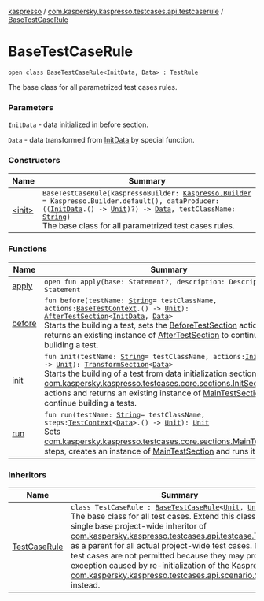 [kaspresso](../../index.md) / [com.kaspersky.kaspresso.testcases.api.testcaserule](../index.md) / [BaseTestCaseRule](./index.md)

# BaseTestCaseRule

`open class BaseTestCaseRule<InitData, Data> : TestRule`

The base class for all parametrized test cases rules.

### Parameters

`InitData` - data initialized in before section.

`Data` - data transformed from [InitData](index.md#InitData) by special function.

### Constructors

| Name | Summary |
|---|---|
| [&lt;init&gt;](-init-.md) | `BaseTestCaseRule(kaspressoBuilder: `[`Kaspresso.Builder`](../../com.kaspersky.kaspresso.kaspresso/-kaspresso/-builder/index.md)` = Kaspresso.Builder.default(), dataProducer: ((`[`InitData`](index.md#InitData)`.() -> `[`Unit`](https://kotlinlang.org/api/latest/jvm/stdlib/kotlin/-unit/index.html)`)?) -> `[`Data`](index.md#Data)`, testClassName: `[`String`](https://kotlinlang.org/api/latest/jvm/stdlib/kotlin/-string/index.html)`)`<br>The base class for all parametrized test cases rules. |

### Functions

| Name | Summary |
|---|---|
| [apply](apply.md) | `open fun apply(base: Statement?, description: Description?): Statement` |
| [before](before.md) | `fun before(testName: `[`String`](https://kotlinlang.org/api/latest/jvm/stdlib/kotlin/-string/index.html)` = testClassName, actions: `[`BaseTestContext`](../../com.kaspersky.kaspresso.testcases.core.testcontext/-base-test-context.md)`.() -> `[`Unit`](https://kotlinlang.org/api/latest/jvm/stdlib/kotlin/-unit/index.html)`): `[`AfterTestSection`](../../com.kaspersky.kaspresso.testcases.core.sections/-after-test-section/index.md)`<`[`InitData`](index.md#InitData)`, `[`Data`](index.md#Data)`>`<br>Starts the building a test, sets the [BeforeTestSection](../../com.kaspersky.kaspresso.testcases.core.sections/-before-test-section/index.md) actions and returns an existing instance of [AfterTestSection](../../com.kaspersky.kaspresso.testcases.core.sections/-after-test-section/index.md) to continue building a test. |
| [init](init.md) | `fun init(testName: `[`String`](https://kotlinlang.org/api/latest/jvm/stdlib/kotlin/-string/index.html)` = testClassName, actions: `[`InitData`](index.md#InitData)`.() -> `[`Unit`](https://kotlinlang.org/api/latest/jvm/stdlib/kotlin/-unit/index.html)`): `[`TransformSection`](../../com.kaspersky.kaspresso.testcases.core.sections/-transform-section/index.md)`<`[`Data`](index.md#Data)`>`<br>Starts the building of a test from data initialization section. Sets [com.kaspersky.kaspresso.testcases.core.sections.InitSection](../../com.kaspersky.kaspresso.testcases.core.sections/-init-section/index.md) actions and returns an existing instance of [MainTestSection](../../com.kaspersky.kaspresso.testcases.core.sections/-main-test-section/index.md) to continue building a tests. |
| [run](run.md) | `fun run(testName: `[`String`](https://kotlinlang.org/api/latest/jvm/stdlib/kotlin/-string/index.html)` = testClassName, steps: `[`TestContext`](../../com.kaspersky.kaspresso.testcases.core.testcontext/-test-context/index.md)`<`[`Data`](index.md#Data)`>.() -> `[`Unit`](https://kotlinlang.org/api/latest/jvm/stdlib/kotlin/-unit/index.html)`): `[`Unit`](https://kotlinlang.org/api/latest/jvm/stdlib/kotlin/-unit/index.html)<br>Sets [com.kaspersky.kaspresso.testcases.core.sections.MainTestSection](../../com.kaspersky.kaspresso.testcases.core.sections/-main-test-section/index.md) steps, creates an instance of [MainTestSection](../../com.kaspersky.kaspresso.testcases.core.sections/-main-test-section/index.md) and runs it |

### Inheritors

| Name | Summary |
|---|---|
| [TestCaseRule](../-test-case-rule/index.md) | `class TestCaseRule : `[`BaseTestCaseRule`](./index.md)`<`[`Unit`](https://kotlinlang.org/api/latest/jvm/stdlib/kotlin/-unit/index.html)`, `[`Unit`](https://kotlinlang.org/api/latest/jvm/stdlib/kotlin/-unit/index.html)`>`<br>The base class for all test cases. Extend this class with a single base project-wide inheritor of [com.kaspersky.kaspresso.testcases.api.testcase.TestCase](../../com.kaspersky.kaspresso.testcases.api.testcase/-test-case/index.md) as a parent for all actual project-wide test cases. Nesting test cases are not permitted because they may produce an exception caused by re-initialization of the [Kaspresso](../../com.kaspersky.kaspresso.kaspresso/-kaspresso/index.md), use [com.kaspersky.kaspresso.testcases.api.scenario.Scenario](../../com.kaspersky.kaspresso.testcases.api.scenario/-scenario/index.md) instead. |
